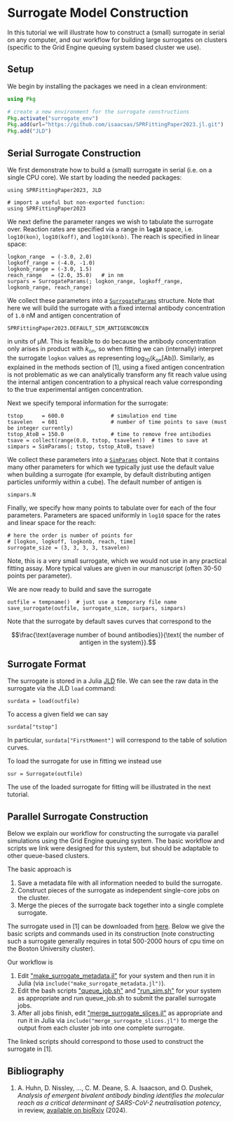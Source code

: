 # Surrogate Model Construction
In this tutorial we will illustrate how to construct a (small) surrogate in
serial on any computer, and our workflow for building large surrogates on
clusters (specific to the Grid Engine queuing system based cluster we use).

## Setup
We begin by installing the packages we need in a clean environment:
```julia
using Pkg

# create a new environment for the surrogate constructions
Pkg.activate("surrogate_env") 
Pkg.add(url="https://github.com/isaacsas/SPRFittingPaper2023.jl.git")
Pkg.add("JLD")
```

## Serial Surrogate Construction
We first demonstrate how to build a (small) surrogate in serial (i.e. on a
single CPU core). We start by loading the needed packages:
```@example serialsur
using SPRFittingPaper2023, JLD

# import a useful but non-exported function:
using SPRFittingPaper2023
```

We next define the parameter ranges we wish to tabulate the surrogate over.
Reaction rates are specified via a range in **`log10`** space, i.e.
`log10(kon)`, `log10(koff)`, and `log10(konb)`. The reach is specified in linear
space:
```@example serialsur
logkon_range  = (-3.0, 2.0)
logkoff_range = (-4.0, -1.0)
logkonb_range = (-3.0, 1.5)
reach_range   = (2.0, 35.0)   # in nm
surpars = SurrogateParams(; logkon_range, logkoff_range, logkonb_range, reach_range)
```
We collect these parameters into a [`SurrogateParams`](@ref) structure. Note
that here we will build the surrogate with a fixed internal antibody
concentration of `1.0` nM and antigen concentration of
```@example serialsur
SPRFittingPaper2023.DEFAULT_SIM_ANTIGENCONCEN
```
in units of μM. This is feasible to do because the antibody concentration only
arises in product with $k_{\text{on}}$, so when fitting we can (internally)
interpret the surrogate `logkon` values as representing $\log_{10}(k_{\text{on}}
[\text{Ab}])$. Similarly, as explained in the methods section of [1], using a
fixed antigen concentration is not problematic as we can analytically transform
any fit reach value using the internal antigen concentration to a physical reach
value corresponding to the true experimental antigen concentration. 

Next we specify temporal information for the surrogate:
```@example serialsur
tstop      = 600.0               # simulation end time
tsavelen   = 601                 # number of time points to save (must be integer currently)
tstop_AtoB = 150.0               # time to remove free antibodies
tsave = collect(range(0.0, tstop, tsavelen))  # times to save at
simpars = SimParams(; tstop, tstop_AtoB, tsave)
```
We collect these parameters into a [`SimParams`](@ref) object. Note that it
contains many other parameters for which we typically just use the default value
when building a surrogate (for example, by default distributing antigen
particles uniformly within a cube). The default number of antigen is
```@example serialsur
simpars.N
```

Finally, we specify how many points to tabulate over for each of the four
parameters. Parameters are spaced uniformly in `log10` space for the rates and
linear space for the reach:
```@example serialsur
# here the order is number of points for 
# [logkon, logkoff, logkonb, reach, time]
surrogate_size = (3, 3, 3, 3, tsavelen)
```
Note, this is a very small surrogate, which we would not use in any practical
fitting assay. More typical values are given in our manuscript (often 30-50
points per parameter).

We are now ready to build and save the surrogate
```@example serialsur
outfile = tempname()  # just use a temporary file name
save_surrogate(outfile, surrogate_size, surpars, simpars)
```

Note that the surrogate by default saves curves that correspond to the 
```math
\frac{\text{average number of bound antibodies}}{\text{ the number of antigen in the system}}.
```

## Surrogate Format
The surrogate is stored in a Julia [JLD](https://github.com/JuliaIO/JLD.jl) file. We can see the raw data in the surrogate via the JLD `load`
command:
```@example serialsur
surdata = load(outfile)
```
To access a given field we can say
```@example serialsur
surdata["tstop"]
```
In particular, `surdata["FirstMoment"]` will correspond to the table of solution
curves.

To load the surrogate for use in fitting we instead use
```@example serialsur
sur = Surrogate(outfile)
```
The use of the loaded surrogate for fitting will be illustrated in the next tutorial.


## Parallel Surrogate Construction
Below we explain our workflow for constructing the surrogate via parallel
simulations using the Grid Engine queuing system. The basic workflow and scripts
we link were designed for this system, but should be adaptable to other queue-based 
clusters.

The basic approach is 
1. Save a metadata file with all information needed to build the surrogate.
2. Construct pieces of the surrogate as independent single-core jobs on the cluster.
3. Merge the pieces of the surrogate back together into a single complete surrogate.

The surrogate used in [1] can be downloaded from
[here](https://doi.org/10.6084/m9.figshare.26936854). Below we give the basic
scripts and commands used in its construction (note constructing such a
surrogate generally requires in total 500-2000 hours of cpu time on the Boston
University cluster).

Our workflow is
1. Edit
   ["make\_surrogate\_metadata.jl"](./parallel_surrogate_files/make_surrogate_metadata.jl)
   for your system and then run it in Julia (via
   `include("make_surrogate_metadata.jl")`).
2. Edit the bash scripts ["queue_job.sh"](./parallel_surrogate_files/queue_job.sh)
   and ["run_sim.sh"](./parallel_surrogate_files/run_sim.sh) for your system as
   appropriate and run queue_job.sh to submit the parallel surrogate jobs.
3. After all jobs finish, edit
   ["merge\_surrogate\_slices.jl"](./parallel_surrogate_files/merge_surrogate_slices.jl)
   as appropriate and run it in Julia via `include("merge_surrogate_slices.jl")` to merge the output from each cluster job into one complete surrogate. 

The linked scripts should correspond to those used to construct the surrogate in [1].

## Bibliography
1. A. Huhn, D. Nissley, ..., C. M. Deane, S. A. Isaacson, and O. Dushek,
   *Analysis of emergent bivalent antibody binding identifies the molecular
   reach as a critical determinant of SARS-CoV-2 neutralisation potency*, in
   review, [available on bioRxiv](https://www.biorxiv.org/content/10.1101/2023.09.06.556503v2) (2024).
